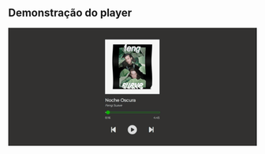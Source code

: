 <h2>Demonstração do player</h2>


![](https://github.com/isadoralicastro/Player/blob/master/player.gif)
